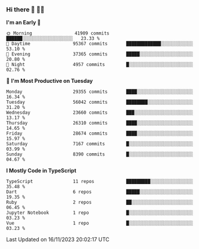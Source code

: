 ### Hi there 👋 🧑‍💻



<!--START_SECTION:waka-->
**I'm an Early 🐤** 

```text
🌞 Morning                41909 commits       ██████░░░░░░░░░░░░░░░░░░░   23.33 % 
🌆 Daytime                95367 commits       █████████████░░░░░░░░░░░░   53.10 % 
🌃 Evening                37365 commits       █████░░░░░░░░░░░░░░░░░░░░   20.80 % 
🌙 Night                  4957 commits        █░░░░░░░░░░░░░░░░░░░░░░░░   02.76 % 
```
📅 **I'm Most Productive on Tuesday** 

```text
Monday                   29355 commits       ████░░░░░░░░░░░░░░░░░░░░░   16.34 % 
Tuesday                  56042 commits       ████████░░░░░░░░░░░░░░░░░   31.20 % 
Wednesday                23660 commits       ███░░░░░░░░░░░░░░░░░░░░░░   13.17 % 
Thursday                 26310 commits       ████░░░░░░░░░░░░░░░░░░░░░   14.65 % 
Friday                   28674 commits       ████░░░░░░░░░░░░░░░░░░░░░   15.97 % 
Saturday                 7167 commits        █░░░░░░░░░░░░░░░░░░░░░░░░   03.99 % 
Sunday                   8390 commits        █░░░░░░░░░░░░░░░░░░░░░░░░   04.67 % 
```


**I Mostly Code in TypeScript** 

```text
TypeScript               11 repos            █████████░░░░░░░░░░░░░░░░   35.48 % 
Dart                     6 repos             █████░░░░░░░░░░░░░░░░░░░░   19.35 % 
Ruby                     2 repos             ██░░░░░░░░░░░░░░░░░░░░░░░   06.45 % 
Jupyter Notebook         1 repo              █░░░░░░░░░░░░░░░░░░░░░░░░   03.23 % 
Vue                      1 repo              █░░░░░░░░░░░░░░░░░░░░░░░░   03.23 % 
```




 Last Updated on 16/11/2023 20:02:17 UTC
<!--END_SECTION:waka-->


